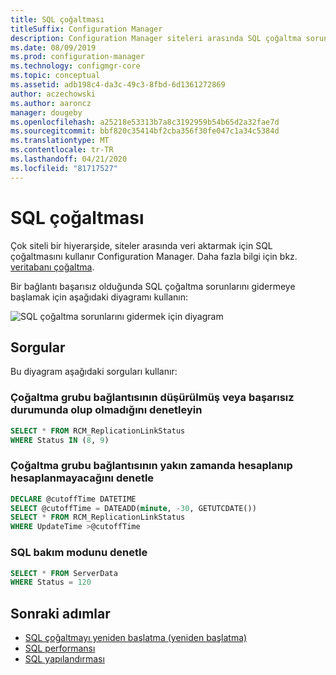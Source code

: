 ```yaml
---
title: SQL çoğaltması
titleSuffix: Configuration Manager
description: Configuration Manager siteleri arasında SQL çoğaltma sorunlarını gidermeye başlamak için bu diyagramı kullanın
ms.date: 08/09/2019
ms.prod: configuration-manager
ms.technology: configmgr-core
ms.topic: conceptual
ms.assetid: adb198c4-da3c-49c3-8fbd-6d1361272869
author: aczechowski
ms.author: aaroncz
manager: dougeby
ms.openlocfilehash: a25218e53313b7a8c3192959b54b65d2a32fae7d
ms.sourcegitcommit: bbf820c35414bf2cba356f30fe047c1a34c5384d
ms.translationtype: MT
ms.contentlocale: tr-TR
ms.lasthandoff: 04/21/2020
ms.locfileid: "81717527"
---
```

# <a name="sql-replication"></a>SQL çoğaltması

Çok siteli bir hiyerarşide, siteler arasında veri aktarmak için SQL çoğaltmasını kullanır Configuration Manager. Daha fazla bilgi için bkz. [veritabanı çoğaltma](../../../plan-design/hierarchy/database-replication.md).

Bir bağlantı başarısız olduğunda SQL çoğaltma sorunlarını gidermeye başlamak için aşağıdaki diyagramı kullanın:

![SQL çoğaltma sorunlarını gidermek için diyagram](media/sql-replication.svg)

## <a name="queries"></a>Sorgular

Bu diyagram aşağıdaki sorguları kullanır:

### <a name="check-if-the-replication-group-link-is-in-degraded-or-failed-state"></a>Çoğaltma grubu bağlantısının düşürülmüş veya başarısız durumunda olup olmadığını denetleyin

```sql
SELECT * FROM RCM_ReplicationLinkStatus
WHERE Status IN (8, 9)
```

### <a name="check-if-replication-group-link-is-recently-calculated"></a>Çoğaltma grubu bağlantısının yakın zamanda hesaplanıp hesaplanmayacağını denetle

```sql
DECLARE @cutoffTime DATETIME
SELECT @cutoffTime = DATEADD(minute, -30, GETUTCDATE())
SELECT * FROM RCM_ReplicationLinkStatus
WHERE UpdateTime >@cutoffTime
```

### <a name="check-sql-maintenance-mode"></a>SQL bakım modunu denetle

```sql
SELECT * FROM ServerData
WHERE Status = 120
```

## <a name="next-steps"></a>Sonraki adımlar

- [SQL çoğaltmayı yeniden başlatma (yeniden başlatma)](sql-replication-reinit.md)
- [SQL performansı](sql-performance.md)
- [SQL yapılandırması](sql-configuration.md)
